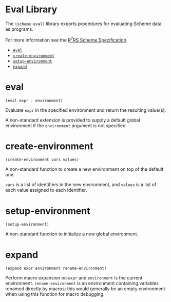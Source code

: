 # Eval Library

The `(scheme eval)` library exports procedures for evaluating Scheme data as programs.

For more information see the [R<sup>7</sup>RS Scheme Specification](../../r7rs.pdf).

- [`eval`](#eval)
- [`create-environment`](#create-environment)
- [`setup-environment`](#setup-environment)
- [`expand`](#expand)

# eval

    (eval expr . environment)

Evaluate `expr` in the specified environment and return the resulting value(s).

A non-standard extension is provided to supply a default global environment if the `environment` argument is not specified.

# create-environment

    (create-environment vars values)

A non-standard function to create a new environment on top of the default one.

`vars` is a list of identifiers in the new environment, and `values` is a list of each value assigned to each identifier.

# setup-environment


    (setup-environment)

A non-standard function to initialize a new global environment.

# expand

    (expand expr environment rename-environment)

Perform macro expansion on `expr` and `environment` is the current environment. `rename-environment` is an environment containing variables renamed directly by macros; this would generally be an empty environment when using this function for macro debugging.
